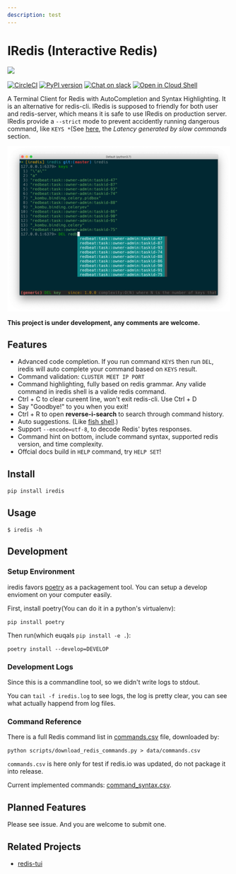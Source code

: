 ```yaml
---
description: test
---
```


# IRedis \(Interactive Redis\)

![](https://raw.githubusercontent.com/laixintao/iredis/master/docs/assets/logo.png)

[![CircleCI](https://circleci.com/gh/laixintao/iredis.svg?style=svg)](https://circleci.com/gh/laixintao/iredis) [![PyPI version](https://badge.fury.io/py/iredis.svg)](https://badge.fury.io/py/iredis) [![Chat on slack](https://badgen.net/badge/icon/slack?icon=slack&label)](https://join.slack.com/t/iredis/shared_invite/enQtNzQzMjkwOTI0MTE4LWFlNjQ4NzBlOTcyNmQ2MTQ4NGI2ODUxYTNhNTM5MmM4NjEyOTA4Y2VjNjQ1ZWQyNzMxYjY2M2E5N2U3ZDYxMTQ) [![Open in Cloud Shell](https://badgen.net/badge/run/GoogleCloudShell/blue?icon=terminal)](https://console.cloud.google.com/cloudshell/editor?cloudshell_git_repo=https://github.com/laixintao/iredis&cloudshell_print=docs/cloudshell/run-in-docker.txt)

A Terminal Client for Redis with AutoCompletion and Syntax Highlighting. It is an alternative for redis-cli. IRedis is supposed to friendly for both user and redis-server, which means it is safe to use IRedis on production server. IRedis provide a `--strict` mode to prevent accidently running dangerous command, like `KEYS *`\(See [here](https://redis.io/topics/latency), the _Latency generated by slow commands_ section.

![](https://raw.githubusercontent.com/laixintao/iredis/master/docs/assets/auto-complete.png)

**This project is under development, any comments are welcome.**

## Features

* Advanced code completion. If you run command `KEYS` then run `DEL`, iredis will auto complete your command based on `KEYS` result.
* Command validation: `CLUSTER MEET IP PORT`
* Command highlighting, fully based on redis grammar. Any valide command in iredis shell is a valide redis command.
* Ctrl + C to clear cureent line, won't exit redis-cli. Use Ctrl + D  
* Say "Goodbye!" to you when you exit!
* Ctrl + R to open **reverse-i-search** to search through command history.
* Auto suggestions. \(Like [fish shell](http://fishshell.com/).\)
* Support `--encode=utf-8`, to decode Redis' bytes responses.
* Command hint on bottom, include command syntax, supported redis version, and time complexity.
* Offcial docs build in `HELP` command, try `HELP SET`!

## Install

```text
pip install iredis
```

## Usage

```text
$ iredis -h
```

## Development

### Setup Environment

iredis favors [poetry](https://github.com/sdispater/poetry) as a packagement tool. You can setup a develop envioment on your computer easily.

First, install poetry\(You can do it in a python's virtualenv\):

```text
pip install poetry
```

Then run\(which euqals `pip install -e .`\):

```text
poetry install --develop=DEVELOP
```

### Development Logs

Since this is a commandline tool, so we didn't write logs to stdout.

You can `tail -f iredis.log` to see logs, the log is pretty clear, you can see what actually happend from log files.

### Command Reference

There is a full Redis command list in [commands.csv](https://github.com/lesywix/iredis/tree/81892e9083b3ebccef246926076888e986340f96/commands.csv) file, downloaded by:

```text
python scripts/download_redis_commands.py > data/commands.csv
```

`commands.csv` is here only for test if redis.io was updated, do not package it into release.

Current implemented commands: [command\_syntax.csv](https://github.com/lesywix/iredis/tree/81892e9083b3ebccef246926076888e986340f96/command_syntax.csv).

## Planned Features

Please see issue. And you are welcome to submit one.

## Related Projects

* [redis-tui](https://github.com/mylxsw/redis-tui)

